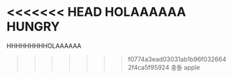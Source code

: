 <<<<<<< HEAD
HOLAAAAAA
HUNGRY
=======
HHHHHHHHHOLAAAAAA
>>>>>>> f0774a3ead03031ab1b96f0326642f4ca5f95924
충돌 
apple